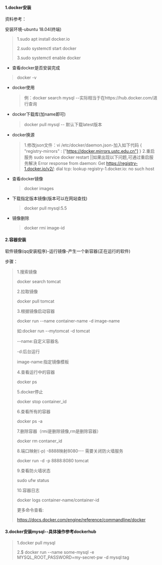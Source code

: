 #### 1.docker安装

资料参考：

[ Docker 入门教程]: http://www.ruanyifeng.com/blog/2018/02/docker-tutorial.html

安装环境-ubuntu 18.04(终端)

> 1.sudo apt install docker.io
>
> 2.sudo systemctl start docker
>
> 3.sudo systemctl enable docker

- 查看docker是否安装完成

> docker -v

- docker使用

  > 例：docker search mysql --实际相当于在https://hub.docker.com/进行查询

- docker下载库(加name即可)

  > docker pull mysql -- 默认下载latest版本

- docker换源

  > 1.修改json文件：vi /etc/docker/daemon.json-加入如下代码
  > {
  >    "registry-mirrors" : ["https://docker.mirrors.ustc.edu.cn"]
  > }
  > 2.重启服务
  > sudo service docker restart
  > ||如果出现以下问题,可通过重启服务解决
  > Error response from daemon: Get https://registry-1.docker.io/v2/: dial tcp: lookup registry-1.docker.io: no such host

- 查看docker镜像

  > docker images

- 下载指定版本镜像(版本可以在网站查找)

  > docker pull mysql:5.5

- 镜像删除

  > docker rmi image-id

#### 2.容器安装

软件镜像(qq安装程序)-运行镜像-产生一个新容器(正在运行的软件)

步骤：

>1.搜索镜像
>
>docker search tomcat
>
>2.拉取镜像
>
>docker pull tomcat
>
>3.根据镜像启动容器
>
>docker run --name container-name -d image-name
>
>如:docker run --mytomcat -d tomcat
>
>--name:自定义容器名
>
>-d:后台运行
>
>image-name:指定镜像模板
>
>4.查看运行中的容器
>
>docker ps
>
>5.docker停止
>
>docker stop container_id
>
>6.查看所有的容器
>
>docker ps -a
>
>7.删除容器（rmi是删除镜像,rm是删除容器）
>
>docker rm contaner_id
>
>8.端口映射(-p) -8888映射8080--- 需要关闭防火墙服务
>
>docker run -d -p 8888:8080 tomcat
>
>9.查看防火墙状态
>
>sudo ufw status
>
>10.容器日志
>
>docker logs container-name/container-id
>
>更多命令查看:
>
>https://docs.docker.com/engine/reference/commandline/docker

#### 3.docker安装mysql--具体操作参考dockerhub

> 1.docker pull mysql
>
> 2.$ docker run --name some-mysql -e MYSQL_ROOT_PASSWORD=my-secret-pw -d mysql:tag